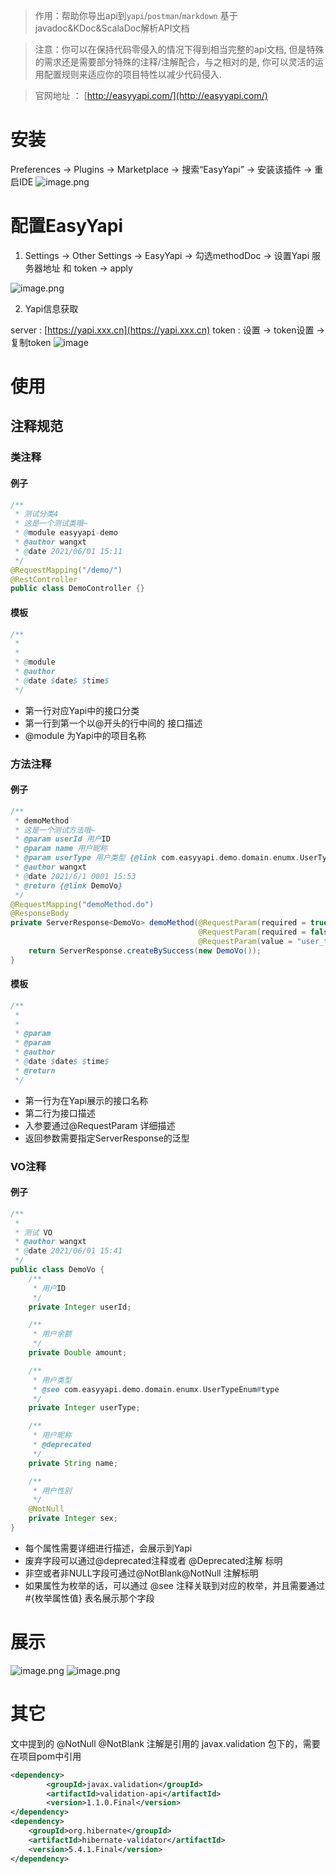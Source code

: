 > 作用：帮助你导出api到`yapi`/`postman`/`markdown` 基于javadoc&KDoc&ScalaDoc解析API文档
>

> 注意：你可以在保持代码零侵入的情况下得到相当完整的api文档, 但是特殊的需求还是需要部分特殊的注释/注解配合，与之相对的是, 你可以灵活的运用配置规则来适应你的项目特性以减少代码侵入.

> 官网地址 ： [http://easyyapi.com/](http://easyyapi.com/)

# 安装
Preferences → Plugins → Marketplace → 搜索“EasyYapi” → 安装该插件 → 重启IDE
![image.png](https://cdn.nlark.com/yuque/0/2021/png/1666959/1622686282731-253a3041-427e-428f-8dba-6536e903b647.png#clientId=u1a577dc0-c541-4&from=paste&height=706&id=udc490d25&margin=%5Bobject%20Object%5D&name=image.png&originHeight=706&originWidth=985&originalType=binary&size=75057&status=done&style=none&taskId=u86192b30-aa8d-45f6-bd82-695df0e958d&width=985)
# 配置EasyYapi

1. Settings -> Other Settings -> EasyYapi -> 勾选methodDoc  ->  设置Yapi 服务器地址 和 token -> apply

![image.png](https://user-images.githubusercontent.com/30682144/148865625-1db01396-a3d6-4c52-97e0-9cd2701d24b9.png)


2. Yapi信息获取

server : [https://yapi.xxx.cn](https://yapi.xxx.cn)
token :  设置 -> token设置 -> 复制token
![image](https://user-images.githubusercontent.com/30682144/148865799-ebbbc4f4-68f7-4491-ac8a-350df9d7bc6f.png)

# 使用
## 注释规范
### 类注释
#### 例子
~~~java
/**
 * 测试分类4
 * 这是一个测试类哦~
 * @module easyyapi-demo
 * @author wangxt
 * @date 2021/06/01 15:11
 */
@RequestMapping("/demo/")
@RestController
public class DemoController {}
~~~
#### 模板
~~~java
/**
 *
 *
 * @module
 * @author
 * @date $date$ $time$
 */
~~~
- 第一行对应Yapi中的接口分类
- 第一行到第一个以@开头的行中间的 接口描述
- @module 为Yapi中的项目名称
### 方法注释
#### 例子
~~~java
/**
 * demoMethod
 * 这是一个测试方法哦~
 * @param userId 用户ID
 * @param name 用户昵称
 * @param userType 用户类型 {@link com.easyyapi.demo.domain.enumx.UserTypeEnum}
 * @author wangxt
 * @date 2021/6/1 0001 15:53
 * @return {@link DemoVo}
 */
@RequestMapping("demoMethod.do")
@ResponseBody
private ServerResponse<DemoVo> demoMethod(@RequestParam(required = true) Integer userId,
                                          @RequestParam(required = false, defaultValue = "") String name,
                                          @RequestParam(value = "user_type", required = false, defaultValue = "1") Integer userType){
    return ServerResponse.createBySuccess(new DemoVo());
}
~~~
#### 模板
~~~java
/**
 * 
 * 
 * @param
 * @param
 * @author 
 * @date $date$ $time$
 * @return
 */
~~~
- 第一行为在Yapi展示的接口名称
- 第二行为接口描述
- 入参要通过@RequestParam 详细描述
- 返回参数需要指定ServerResponse的泛型
### VO注释
#### 例子
~~~java
/**
 *
 * 测试 VO
 * @author wangxt
 * @date 2021/06/01 15:41
 */
public class DemoVo {
    /**
     * 用户ID
     */
    private Integer userId;

    /**
     * 用户余额
     */
    private Double amount;

    /**
     * 用户类型
     * @see com.easyyapi.demo.domain.enumx.UserTypeEnum#type
     */
    private Integer userType;

    /**
     * 用户昵称
     * @deprecated
     */
    private String name;

    /**
     * 用户性别
     */
    @NotNull
    private Integer sex;
}
~~~
- 每个属性需要详细进行描述，会展示到Yapi
- 废弃字段可以通过@deprecated注释或者 @Deprecated注解 标明
- 非空或者非NULL字段可通过@NotBlank@NotNull 注解标明
- 如果属性为枚举的话，可以通过 @see 注释关联到对应的枚举，并且需要通过 #{枚举属性值} 表名展示那个字段
# 展示
![image.png](https://cdn.nlark.com/yuque/0/2021/png/1666959/1622689954034-a10a3e3f-c0cb-4d32-a9d6-170109f05163.png#clientId=u6d7ed34e-2515-4&from=paste&height=867&id=ua8dc40a2&margin=%5Bobject%20Object%5D&name=image.png&originHeight=867&originWidth=1668&originalType=binary&size=82469&status=done&style=none&taskId=u1d5a6d29-17b8-4d07-9d33-984b36f6aac&width=1668)
![image.png](https://cdn.nlark.com/yuque/0/2021/png/1666959/1622689989448-aa9c8e89-a32e-4874-9a2d-fd848505e363.png#clientId=u6d7ed34e-2515-4&from=paste&height=592&id=u0c0e3b43&margin=%5Bobject%20Object%5D&name=image.png&originHeight=592&originWidth=1519&originalType=binary&size=52256&status=done&style=none&taskId=u29f901df-47aa-4712-b84b-0f51e645d1e&width=1519)
# 其它
文中提到的 @NotNull @NotBlank 注解是引用的 javax.validation 包下的，需要在项目pom中引用
~~~xml
<dependency>    
    	<groupId>javax.validation</groupId>
    	<artifactId>validation-api</artifactId>
    	<version>1.1.0.Final</version>
</dependency>
<dependency>
	<groupId>org.hibernate</groupId>
	<artifactId>hibernate-validator</artifactId>
	<version>5.4.1.Final</version>
</dependency>
~~~



